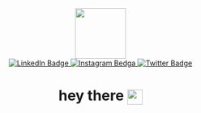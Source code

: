 <div id="header" align="center">
<img src="https://media.giphy.com/media/v1.Y2lkPTc5MGI3NjExYWhyZzAyNWtwNWF6dTB4N3ZiNzJjMjJrcG1pb2owYXZ2bHg5aW4yeiZlcD12MV9pbnRlcm5hbF9naWZfYnlfaWQmY3Q9cw/IauL6LvGNlT3ffhcqq/giphy.gif" width="100"/>
</div>

<div id="badges" align="center">
  <a href="https://www.linkedin.com/in/yash-bhalodiya-99bb851b9/">
    <img src="https://img.shields.io/badge/LinkedIn-blue?style=for-the-badge&logo=linkedin&logoColor=white" alt="LinkedIn Badge"/>
  </a>
  <a href="https://www.instagram.com/yash_._0412/">
    <img src="https://img.shields.io/badge/Instagram-E4405F?style=for-the-badge&logo=instagram&logoColor=white" alt="Instagram Bedga"/>
  </a>
  <a href="https://twitter.com/yashbhalodiya12">
    <img src="https://img.shields.io/badge/Twitter-blue?style=for-the-badge&logo=twitter&logoColor=white" alt="Twitter Badge"/>
  </a>
</div>

<img src="https://komarev.com/ghpvc/?username=YashBhalodiya04&style=flat-square&color=blue" alt="" align="center"/>

<h1 align="center">
  hey there
  <img src="https://media.giphy.com/media/hvRJCLFzcasrR4ia7z/giphy.gif" width="30px" align="center"/>
</h1>


